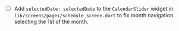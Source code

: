 - [ ] Add `selectedDate: selectedDate` to the `CalendarSlider` widget in `lib/screens/pages/schedule_screen.dart` to fix month navigation selecting the 1st of the month.
